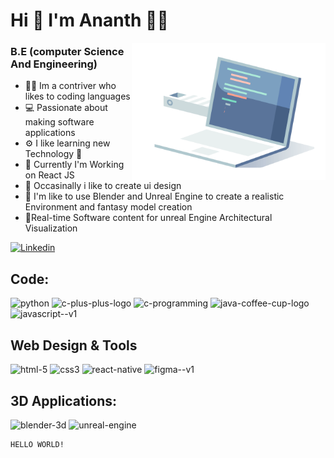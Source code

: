 # Hi 👋 I'm Ananth 👩‍💻

<img align="right" height="220" width="310" src="https://github.com/Ananth002/ICONS/blob/14ecce43908f11d8f5ddd5041c537829d3e65503/animate-1.gif"/>

### B.E (computer Science And Engineering)

- 🐱‍👤 Im a contriver who likes to coding languages
- 💻 Passionate about making software applications 
- ⚙ I like learning new Technology 🔧
- 🎇 Currently I'm Working on React JS 
- 📲 Occasinally i like to create ui design 
- 🌟 I'm like to use Blender and Unreal Engine to create a realistic Environment and fantasy model creation 
- 🌌Real-time Software content for unreal Engine Architectural Visualization
  
[![Linkedin](https://img.shields.io/badge/LinkedIn-0077B5?style=for-the-badge&logo=linkedin&logoColor=white)](https://www.linkedin.com/in/ananth-j-aj/)
## Code: 
<img width="50" height="50" src="https://img.icons8.com/fluency/48/python.png" alt="python"/>  <img width="50" height="50" src="https://img.icons8.com/color/48/c-plus-plus-logo.png" alt="c-plus-plus-logo"/>  <img width="50" height="50" src="https://img.icons8.com/color/48/c-programming.png" alt="c-programming"/>  <img width="50" height="50" src="https://img.icons8.com/color/48/java-coffee-cup-logo.png" alt="java-coffee-cup-logo"/>  <img width="50" height="50" src="https://img.icons8.com/color/48/javascript--v1.png" alt="javascript--v1"/>
## Web Design & Tools
<img width="50" height="50" src="https://img.icons8.com/color/48/html-5.png" alt="html-5"/>  <img width="50" height="50" src="https://img.icons8.com/color/48/css3.png" alt="css3"/>  <img width="50" height="50" src="https://img.icons8.com/color/48/react-native.png" alt="react-native"/>  <img width="50" height="50" src="https://img.icons8.com/color/48/figma--v1.png" alt="figma--v1"/>
## 3D Applications:
<img width="50" height="50" placeholder="hi" src="https://img.icons8.com/fluency/48/blender-3d.png" alt="blender-3d"/>  <img width="48" height="48" src="https://img.icons8.com/color/48/unreal-engine.png" alt="unreal-engine"/>
```
HELLO WORLD!
```
